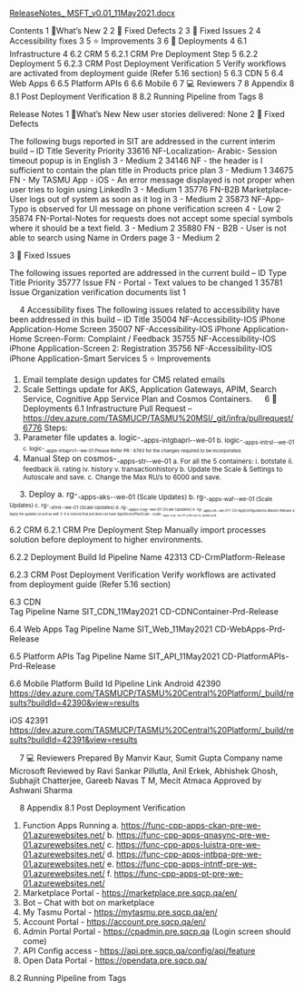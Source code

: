 [ReleaseNotes_ MSFT_v0.01_11May2021.docx](/.attachments/ReleaseNotes_%20MSFT_v0.01_11May2021-4337750b-a0e1-494b-9d92-6b0b30ada953.docx)

Contents
1	🔧What’s New	2
2	🚀 Fixed Defects	2
3	🚀 Fixed Issues	2
4	Accessibility fixes	3
5	⭐ Improvements	3
6	🚀 Deployments	4
6.1	Infrastructure	4
6.2	CRM	5
6.2.1	CRM Pre Deployment Step	5
6.2.2	Deployment	5
6.2.3	CRM Post Deployment Verification	5
Verify workflows are activated from deployment guide (Refer 5.16 section)	5
6.3	CDN	5
6.4	Web Apps	6
6.5	Platform APIs	6
6.6	Mobile	6
7	💻 Reviewers	7
8	Appendix	8
8.1	Post Deployment Verification	8
8.2	Running Pipeline from Tags	8








Release Notes
1	🔧What’s New
New user stories delivered: None
2	🚀 Fixed Defects

The following bugs reported in SIT are addressed in the current interim build –
ID	Title	Severity	Priority
33616
NF-Localization- Arabic- Session timeout popup is in English	3 - Medium	2
34146
NF - the header is I sufficient to contain the plan title in Products price plan	3 - Medium	1
34675
FN - My TASMU App - iOS - An error message displayed is not proper when user tries to login using LinkedIn	3 - Medium	1
35776
FN-B2B Marketplace-User logs out of system as soon as it log in	3 - Medium	2
35873
NF-App-Typo is observed for UI message on phone verification screen	4 - Low	2
35874
FN-Portal-Notes for requests does not accept some special symbols where it should be a text field.	3 - Medium	2
35880
FN - B2B - User is not able to search using Name in Orders page	3 - Medium	2

3	🚀 Fixed Issues

The following issues reported are addressed in the current build –
ID	Type	Title	Priority
35777
Issue	FN - Portal - Text values to be changed	1
35781
Issue	Organization verification documents list	1

 
4	Accessibility fixes 
The following issues related to accessibility have been addressed in this build – 
ID 	Title 
35004
NF-Accessibility-IOS iPhone Application-Home Screen
35007
NF-Accessibility-IOS iPhone Application-Home Screen-Form: Complaint / Feedback
35755
NF-Accessibility-IOS iPhone Application-Screen 2: Registration
35756
NF-Accessibility-IOS iPhone Application-Smart Services
5	⭐ Improvements
1.	Email template design updates for CMS related emails
2.	Scale Settings update for AKS, Application Gateways, APIM, Search Service, Cognitive App Service Plan and Cosmos Containers.
 
6	🚀 Deployments
6.1	Infrastructure
Pull Request – https://dev.azure.com/TASMUCP/TASMU%20MSI/_git/infra/pullrequest/6776
Steps: 
1.	Parameter file updates
a.	logic-<sub>-apps-intgbaprl-<env>-we-01
b.	logic-<sub>-apps-intrsl-<env>-we-01
c.	logic-<sub>-apps-intaprv1-<env>-we-01
Please Refer PR : 6783 for the changes required to be incorporated.
2.	Manual Step on cosmos-<sub>-apps-str-<env>-we-01
a.	For all the 5 containers:
i.	botstate
ii.	feedback
iii.	rating
iv.	history
v.	transactionhistory
b.	Update the Scale & Settings to Autoscale and save.
c.	Change the Max RU/s to 6000 and save.
 
 
3.	Deploy 
a.	rg-<sub>-apps-aks-<env>-we-01 (Scale Updates)
b.	rg-<sub>-apps-waf-<env>-we-01 (Scale Updates)
c.	rg-<sub>-shrd-<env>-we-01 (Scale Updates)
d.	rg-<sub>-apps-cog-<env>-we-01 (Scale Updates)
e.	rg-<sub>-apps-int-<env>-we-01
f.	CD-AppConfigurations-Master-Release
4.	Apply the updates on prd as well. 
5.	It is noticed that prd does not have AppServicePlanScale - scale-<sub>-apps-cog-<env>-we-01 (refer pre to update prd)

6.2	CRM
6.2.1	CRM Pre Deployment Step
Manually import processes solution before deployment to higher environments.
 
6.2.2	Deployment
Build Id	Pipeline Name
42313	CD-CrmPlatform-Release


6.2.3	CRM Post Deployment Verification 
Verify workflows are activated from deployment guide (Refer 5.16 section) 

6.3	CDN  
Tag	Pipeline Name
SIT_CDN_11May2021	CD-CDNContainer-Prd-Release


6.4	Web Apps
Tag	Pipeline Name
SIT_Web_11May2021	CD-WebApps-Prd-Release


6.5	Platform APIs
Tag	Pipeline Name
SIT_API_11May2021	CD-PlatformAPIs-Prd-Release


6.6	Mobile
Platform	Build Id	Pipeline Link
Android	42390	https://dev.azure.com/TASMUCP/TASMU%20Central%20Platform/_build/results?buildId=42390&view=results

iOS	42391	https://dev.azure.com/TASMUCP/TASMU%20Central%20Platform/_build/results?buildId=42391&view=results

 
7	💻 Reviewers 
Prepared By	Manvir Kaur, Sumit Gupta
Company name	Microsoft
Reviewed by 	Ravi Sankar Pillutla, Anil Erkek, Abhishek Ghosh, Subhajit Chatterjee, Gareeb Navas T M, Mecit Atmaca
Approved by 	Ashwani Sharma

 
8	Appendix
8.1	Post Deployment Verification
1.	Function Apps Running 
a.	https://func-cpp-apps-ckan-pre-we-01.azurewebsites.net/ 
b.	https://func-cpp-apps-qnasync-pre-we-01.azurewebsites.net/ 
c.	https://func-cpp-apps-luistra-pre-we-01.azurewebsites.net/ 
d.	https://func-cpp-apps-intbpa-pre-we-01.azurewebsites.net/ 
e.	https://func-cpp-apps-intntf-pre-we-01.azurewebsites.net/ 
f.	https://func-cpp-apps-pt-pre-we-01.azurewebsites.net/ 
2.	Marketplace Portal - https://marketplace.pre.sqcp.qa/en/ 
3.	Bot – Chat with bot on marketplace 
4.	My Tasmu Portal - https://mytasmu.pre.sqcp.qa/en/ 
5.	Account Portal - https://account.pre.sqcp.qa/en/ 
6.	Admin Portal Portal - https://cpadmin.pre.sqcp.qa  (Login screen should come) 
7.	API Config access - https://api.pre.sqcp.qa/config/api/feature 
8.	Open Data Portal - https://opendata.pre.sqcp.qa/

8.2	Running Pipeline from Tags
 

